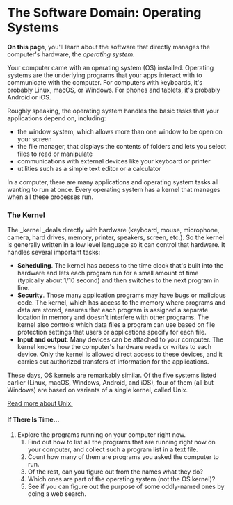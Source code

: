 # The Software Domain: Operating Systems

**On this page**, you'll learn about the software that directly manages the computer's hardware, the _operating system._

Your computer came with an operating system \(OS\) installed. Operating systems are the underlying programs that your apps interact with to communicate with the computer. For computers with keyboards, it's probably Linux, macOS, or Windows. For phones and tablets, it's probably Android or iOS.

Roughly speaking, the operating system handles the basic tasks that your applications depend on, including:

* the window system, which allows more than one window to be open on your screen
* the file manager, that displays the contents of folders and lets you select files to read or manipulate
* communications with external devices like your keyboard or printer
* utilities such as a simple text editor or a calculator

In a computer, there are many applications and operating system tasks all wanting to run at once. Every operating system has a kernel that manages when all these processes run.

### The Kernel

The _kernel _deals directly with hardware \(keyboard, mouse, microphone, camera, hard drives, memory, printer, speakers, screen, etc.\). So the kernel is generally written in a low level language so it can control that hardware. It handles several important tasks:

*  **Scheduling**. The kernel has access to the time clock that's built into the hardware and lets each program run for a small amount of time \(typically about 1/10 second\) and then switches to the next program in line.
* **Security**. Those many application programs may have bugs or malicious code. The kernel, which has access to the memory where programs and data are stored, ensures that each program is assigned a separate location in memory and doesn't interfere with other programs. The kernel also controls which data files a program can use based on file protection settings that users or applications specify for each file.
* **Input and output**. Many devices can be attached to your computer. The kernel knows how the computer's hardware reads or writes to each device. Only the kernel is allowed direct access to these devices, and it carries out authorized transfers of information for the applications.

These days, OS kernels are remarkably similar. Of the five systems listed earlier \(Linux, macOS, Windows, Android, and iOS\), four of them \(all but Windows\) are based on variants of a single kernel, called Unix.

[Read more about Unix.](https://bjc.edc.org/bjc-r/cur/programming/6-computers/1-abstraction/05-software-OS.html?topic=nyc_bjc%2F6-how-computers-work.topic#hint-unix)

#### If There Is Time...

1. Explore the programs running on your computer right now.
   1. Find out how to list all the programs that are running right now on your computer, and collect such a program list in a text file.
   2. Count how many of them are programs you asked the computer to run.
   3. Of the rest, can you figure out from the names what they do?
   4. Which ones are part of the operating system \(not the OS kernel\)?
   5. See if you can figure out the purpose of some oddly-named ones by doing a web search.



